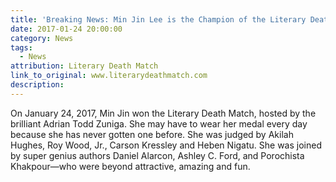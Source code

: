 ```yaml
---
title: 'Breaking News: Min Jin Lee is the Champion of the Literary Death Match: Brooklyn Episode 8'
date: 2017-01-24 20:00:00
category: News
tags:
  - News
attribution: Literary Death Match
link_to_original: www.literarydeathmatch.com
description:
---
```



On January 24, 2017, Min Jin won the Literary Death Match, hosted by the brilliant Adrian Todd Zuniga. She may have to wear her medal every day because she has never gotten one before. She was judged by Akilah Hughes, Roy Wood, Jr., Carson Kressley and Heben Nigatu. She was joined by super genius authors Daniel Alarcon, Ashley C. Ford, and Porochista Khakpour—who were beyond attractive, amazing and fun.&nbsp;